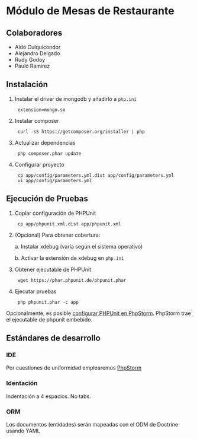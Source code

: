Módulo de Mesas de Restaurante
===============================

## Colaboradores

- Aldo Culquicondor
- Alejandro Delgado
- Rudy Godoy
- Paulo Ramirez

## Instalación

1. Instalar el driver de mongodb y añadirlo a `php.ini`

        extension=mongo.so
    
2. Instalar composer

        curl -sS https://getcomposer.org/installer | php
    
3. Actualizar dependencias

        php composer.phar update

4. Configurar proyecto

        cp app/config/parameters.yml.dist app/config/parameters.yml
        vi app/config/parameters.yml
        
        
## Ejecución de Pruebas

1. Copiar configuración de PHPUnit

        cp app/phpunit.xml.dist app/phpunit.xml
        
2. (Opcional) Para obtener cobertura:

    a. Instalar xdebug (varía según el sistema operativo)
    
    b. Activar la extensión de xdebug en `php.ini`
    
3. Obtener ejecutable de PHPUnit

        wget https://phar.phpunit.de/phpunit.phar

4. Ejecutar pruebas

        php phpunit.phar -c app
 
Opcionalmente, es posible
[configurar PHPUnit en PhpStorm](https://confluence.jetbrains.com/display/PhpStorm/Debugging,+Profiling+and+Testing+Symfony2+-+Symfony+Development+using+PhpStorm#Debugging%2CProfilingandTestingSymfony2-SymfonyDevelopmentusingPhpStorm-UnitTestingSymfony2).
PhpStorm trae el ejecutable de phpunit embebido.

## Estándares de desarrollo

### IDE

Por cuestiones de uniformidad emplearemos [PhpStorm](https://www.jetbrains.com/phpstorm/)

### Identación

Indentación a 4 espacios. No tabs.

### ORM

Los documentos (entidades) serán mapeadas con el ODM de Doctrine usando YAML

